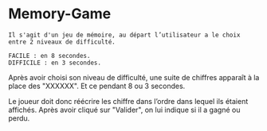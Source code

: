# Memory-Game
    Il s'agit d'un jeu de mémoire, au départ l’utilisateur a le choix entre 2 niveaux de difficulté.

    FACILE : en 8 secondes.
    DIFFICILE : en 3 secondes.

Après avoir choisi son niveau de difficulté, une suite de chiffres apparaît à la place des "XXXXXX". Et ce pendant 8 ou 3 secondes.

Le joueur doit donc réécrire les chiffre dans l’ordre dans lequel ils étaient affichés. Après avoir cliqué sur "Valider", on lui indique si il a gagné ou perdu.